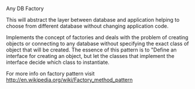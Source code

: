  
 Any DB Factory
 
 This will abstract the layer between database and application 
 helping to choose from different database without changing application code.

 Implements the concept of factories and deals with the problem of creating objects or connecting to any database without 
 specifying the exact class of object that will be created. 
 The essence of this pattern is to "Define an interface for creating an object,
 but let the classes that implement the interface decide which class to instantiate. 
 
 For more info on factory pattern visit http://en.wikipedia.org/wiki/Factory_method_pattern
 
